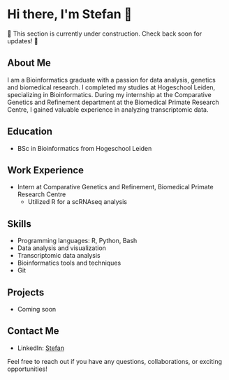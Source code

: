 # Hi there, I'm Stefan 👋

🚧 This section is currently under construction. Check back soon for updates! 🚧

## About Me
I am a Bioinformatics graduate with a passion for data analysis, genetics and biomedical research. I completed my studies at Hogeschool Leiden, specializing in Bioinformatics. During my internship at the Comparative Genetics and Refinement department at the Biomedical Primate Research Centre, I gained valuable experience in analyzing transcriptomic data.

## Education
- BSc in Bioinformatics from Hogeschool Leiden

## Work Experience
- Intern at Comparative Genetics and Refinement, Biomedical Primate Research Centre
  - Utilized R for a scRNAseq analysis

## Skills
- Programming languages: R, Python, Bash
- Data analysis and visualization
- Transcriptomic data analysis
- Bioinformatics tools and techniques
- Git

## Projects
- Coming soon

## Contact Me
- LinkedIn: [Stefan](https://www.linkedin.com/in/salsemgeest/)

Feel free to reach out if you have any questions, collaborations, or exciting opportunities!

